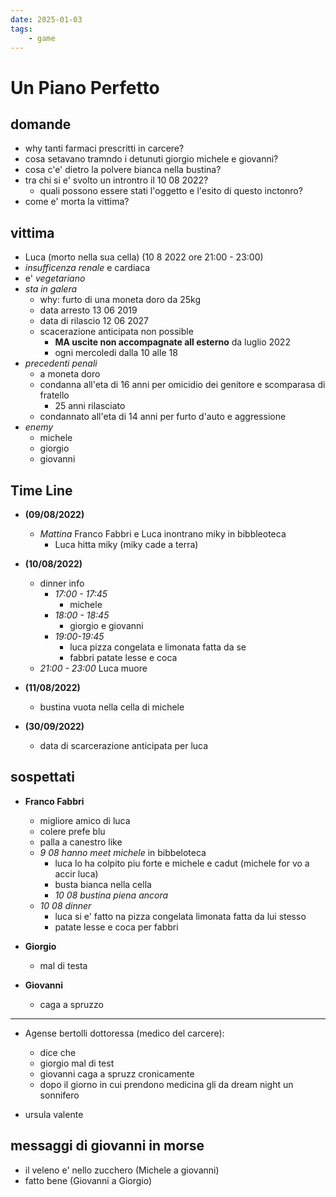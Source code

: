 ```yaml
---
date: 2025-01-03 
tags: 
    - game
---
```


# Un Piano Perfetto

## domande 
- why tanti farmaci prescritti in carcere?
- cosa setavano tramndo i detunuti giorgio michele e giovanni?
- cosa c'e' dietro la polvere bianca nella bustina?
- tra chi si e' svolto un introntro il 10 08 2022?
  - quali possono essere stati l'oggetto e l'esito di questo inctonro?
- come e' morta la vittima?

## vittima
- Luca (morto nella sua cella) (10 8 2022 ore 21:00 - 23:00)
- *insufficenza renale* e cardiaca
- e' *vegetariano*
- *sta in galera*
  - why: furto di una moneta doro da 25kg
  - data arresto 13 06 2019
  - data di rilascio 12 06 2027
  - scacerazione anticipata non possible
    - **MA uscite non accompagnate all esterno** da luglio 2022
    - ogni mercoledi dalla 10 alle 18
- *precedenti penali*
  - a moneta doro
  - condanna all'eta di 16 anni per omicidio dei genitore e scomparasa di fratello
    - 25 anni rilasciato
  - condannato all'eta di 14 anni per furto d'auto e aggressione
- *enemy*
  - michele
  - giorgio
  - giovanni

## Time Line

- **(09/08/2022)**
  -  *Mattina* Franco Fabbri e Luca inontrano miky in bibbleoteca
     - Luca hitta miky (miky cade a terra)
- **(10/08/2022)**
  - dinner info
    - *17:00 - 17:45*
      - michele
    - *18:00 - 18:45*
      - giorgio e giovanni
    - *19:00-19:45* 
      - luca pizza congelata e limonata fatta da se
      - fabbri patate lesse e coca
  - *21:00 - 23:00* Luca muore

- **(11/08/2022)**
  - bustina vuota nella cella di michele

- **(30/09/2022)**
  - data di scarcerazione anticipata per luca 
## sospettati
- **Franco Fabbri**
  - migliore amico di luca
  - colere prefe blu
  - palla a canestro like
  - *9 08 hanno meet michele* in bibbeloteca 
    - luca lo ha colpito piu forte e michele e cadut (michele for vo a accir luca)
    - busta bianca nella cella 
    - *10 08 bustina piena ancora*
  - *10 08 dinner* 
    - luca si e' fatto na pizza congelata limonata fatta da lui stesso
    - patate lesse e coca per fabbri

- **Giorgio**
  - mal di testa

- **Giovanni**
  - caga a spruzzo
----------
  
- Agense bertolli dottoressa (medico del carcere):
  - dice che
  - giorgio mal di test
  - giovanni caga a spruzz cronicamente
  - dopo il giorno in cui prendono medicina gli da dream night un sonnifero

- ursula valente

## messaggi di giovanni in morse
- il veleno e' nello zucchero (Michele a giovanni)
- fatto bene (Giovanni a Giorgio)
